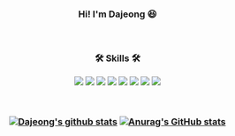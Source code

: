 <div align=center>
  <h3> Hi! I'm Dajeong 😆 <h3/>
  <br>
  <div> 
    <p>🛠 Skills 🛠<p/>
    <img src="https://img.shields.io/badge/Python-3766AB?style=flat&logo=Python&logoColor=white"/>
    <img src="https://img.shields.io/badge/Oracle-F80000?style=flat&logo=Oracle&logoColor=white"/>
    <img src="https://img.shields.io/badge/HTML5-E34F26?style=flat&logo=HTML5&logoColor=white"/>
    <img src="https://img.shields.io/badge/CSS3-1572B6?style=flat&logo=CSS3&logoColor=white"/>
    <img src="https://img.shields.io/badge/Bootstrap-7952B3?style=flat&logo=bootstrap&logoColor=white"/>
    <img src="https://img.shields.io/badge/windows-0078D6?style=flat&logo=windows&logoColor=white"/>
    <img src="https://img.shields.io/badge/Linux-FCC624?style=flat&logo=linux&logoColor=white"/>
    <img src="https://img.shields.io/badge/Github-181717?style=flat&logo=github&logoColor=white"/>
  <div/>
<br>
    
[![Dajeong's github stats](https://github-readme-stats.vercel.app/api/top-langs/?username=dajoeng&show_icons=true&hide_border=true&title_color=004386&icon_color=004386&layout=compact)](https://github.com/dajeong25)
[![Anurag's GitHub stats](https://github-readme-stats.vercel.app/api?username=dajeong25)](https://github.com/dajeong25/github-readme-stats)
  
<div/>
